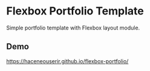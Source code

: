 # Flexbox Portfolio Template

Simple portfolio template with Flexbox layout module.

## Demo

https://haceneouserir.github.io/flexbox-portfolio/
